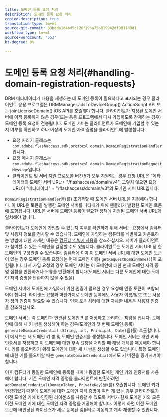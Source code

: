 ```yaml
---
title: 도메인 등록 요청 처리
description: 도메인 등록 요청 처리
copied-description: true
translation-type: tm+mt
source-git-commit: 89bdda1d4bd5c126f19ba75a819942df901183d1
workflow-type: tm+mt
source-wordcount: '553'
ht-degree: 0%

---
```



# 도메인 등록 요청 처리{#handling-domain-registration-requests}

DRM 메타데이터가 내용을 재생하는 데 도메인 등록이 필요하다고 표시되는 경우 클라이언트 응용 프로그램은 DRMManager.addToDeviceGroup() ActionScript API 또는 joinLicenseDomain() iOS API를 호출해야 합니다. 클라이언트가 지정된 도메인 서버에 아직 등록하지 않은 경우(또는 응용 프로그램에서 다시 가입하도록 강제하는 경우) 도메인 등록 요청이 전송됩니다. 도메인 서버는 클라이언트가 도메인에 가입할 수 있는지 여부를 확인하고 하나 이상의 도메인 자격 증명을 클라이언트에 발행합니다.

* 요청 처리기 클래스는 `com.adobe.flashaccess.sdk.protocol.domain.DomainRegistrationHandler`입니다.
* 요청 메시지 클래스는 `com.adobe.flashaccess.sdk.protocol.domain.DomainRegistrationRequestMessage`입니다.
* 클라이언트 및 서버 지원 프로토콜 버전 5가 모두 지원되는 경우 요청 URL은 &quot;메타데이터의 도메인 서버 URL:+ &quot;/flashaccess/domain/v4&quot;. 그렇지 않으면 요청 URL이 &quot;메타데이터&quot; + &quot;/flashaccess/domain/v3&quot;의 도메인 서버 URL입니다.

`DomainRegistrationHandler`을(를) 초기화할 때 도메인 서버 URL을 지정해야 합니다. 이 URL은 토큰을 발행한 도메인 서버를 나타내기 위해 핸들러가 발행한 도메인 토큰에 포함됩니다. URL은 서버에 도메인 등록이 필요한 정책에 지정된 도메인 서버 URL과 일치해야 합니다.

클라이언트가 도메인에 가입할 수 있는지 여부를 확인하기 위해 서버는 요청에서 컴퓨터 및 사용자 정보를 검사할 수 있습니다. 도메인에 가입하는 컴퓨터를 식별하고 카운트하는 방법에 대한 자세한 내용은 [컴퓨터 식별자 사용](../../aaxs-protecting-content/content-implementing-the-license-server/content-processing-aaxs-requests/content-using-machine-ids.md)을 참조하십시오. 서버가 클라이언트가 참여할 수 있는 도메인을 결정할 수도 있습니다. 클라이언트는 도메인 서버 URL당 한 도메인의 구성원일 수 있습니다. 컴퓨터에 이미 이 도메인 서버 URL에 대한 도메인 토큰이 있는 경우 도메인 등록 요청에는 현재 도메인 이름( `getRequestDomainName()`)이 포함됩니다. 다시 가입 요청의 경우 도메인 서버는 이 도메인에 대한 현재 도메인 자격 증명 집합을 반환하거나 오류를 반환해야 합니다(도메인 서버는 다른 도메인에 대한 도메인 자격 증명을 반환하지 않을 수 있음).

도메인 서버에 도메인에 가입하기 위한 인증이 필요한 경우 요청에 인증 토큰이 포함되어야 합니다. 라이센스 요청과 마찬가지로 도메인 등록에도 사용자 이름/암호 또는 사용자 정의 인증이 필요할 수 있습니다. 인증 토큰 처리에 대한 자세한 내용은 [사용자 인증](../../aaxs-protecting-content/content-introduction/content-usage-rules/content-authentication/content-user-authentication.md)을 참조하십시오.

도메인 서버는 각 도메인과 연관된 도메인 키를 저장하고 관리하는 책임을 집니다. 도메인에 대해 새 키 쌍을 생성해야 하는 경우(도메인의 첫 번째 도메인 등록) `generateDomainCredential` `(String, int, Principal, Date)`을(를) 호출합니다. 이 메서드는 새 도메인 키 쌍 및 도메인 인증서를 생성합니다. 도메인 서버는 개인 키와 인증서를 저장하고 이 도메인에 대한 후속 요청을 처리할 때 해당 개체를 제공해야 합니다. 키를 롤오버하기 위해 도메인에 대한 새 키 쌍을 생성할 수도 있습니다. 특정 도메인에 대한 키를 롤오버할 때는 `generateDomainCredential`에서도 키 버전을 증가시켜야 합니다.

이후 컴퓨터가 동일한 도메인에 등록될 때마다 동일한 도메인 개인 키와 인증서를 사용해야 합니다. 기존 도메인 자격 증명을 클라이언트에 반환하려면 `addDomainCredential(DomainToken, PrivateKey)`을(를) 호출합니다. 도메인 키가 변경되었기 때문에 도메인에 대한 도메인 자격 증명이 여러 개 있는 경우 클라이언트가 이전 도메인 키에 바인딩된 라이센스를 사용할 수 있도록 서버가 현재 도메인 키와 모든 이전 도메인 키에 대한 도메인 자격 증명을 제공해야 합니다. 이렇게 하면 이전 도메인 토큰에 바인딩된 라이센스가 새로 등록된 컴퓨터로 이동되고 계속 재생할 수 있습니다.
